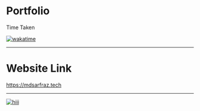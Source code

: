 # Portfolio
 

 Time Taken
 
<a href="https://wakatime.com/badge/github/mdsarfraz2002/portfolio"><img src="https://wakatime.com/badge/github/mdsarfraz2002/portfolio.svg" alt="wakatime"></a>

<hr>

# Website Link

https://mdsarfraz.tech
<hr>

 <a href="https://mdsarfraz.live">![hiii](https://user-images.githubusercontent.com/84585300/231717013-5e6987ce-c203-435d-a021-93f7e1be6782.png) </a>
